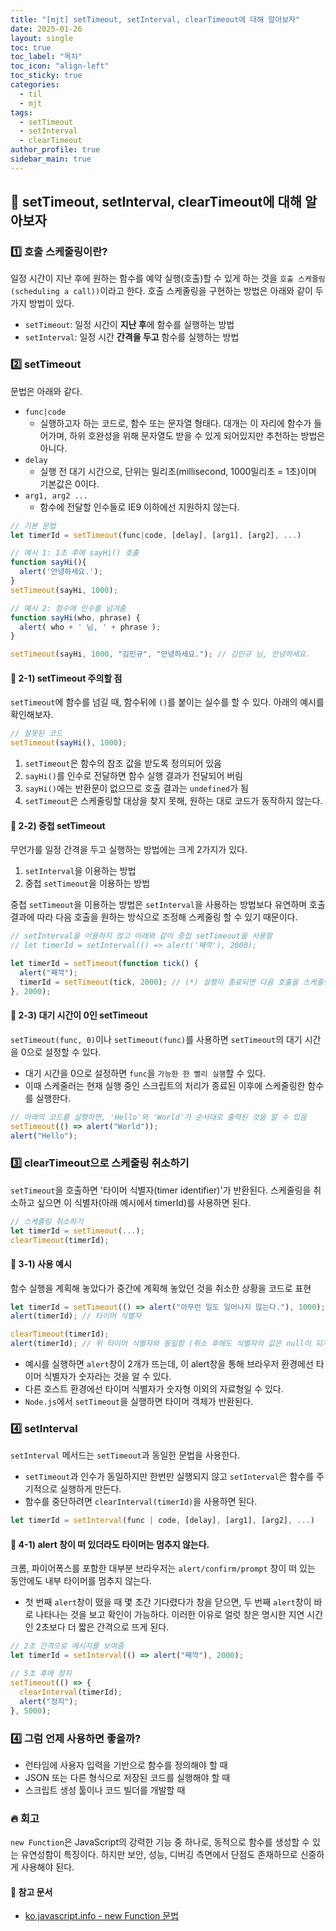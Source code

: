 ```yaml
---
title: "[mjt] setTimeout, setInterval, clearTimeout에 대해 알아보자"
date: 2025-01-26
layout: single
toc: true
toc_label: "목차"
toc_icon: "align-left"
toc_sticky: true
categories:
  - til
  - mjt
tags:
  - setTimeout
  - setInterval
  - clearTimeout
author_profile: true
sidebar_main: true
---
```


## :ledger: setTimeout, setInterval, clearTimeout에 대해 알아보자

### :one: 호출 스케줄링이란?

일정 시간이 지난 후에 원하는 함수를 예약 실행(호출)할 수 있게 하는 것을 `호출 스케줄링(scheduling a call))`이라고 한다. 호출 스케줄링을 구현하는 방법은 아래와 같이 두 가지 방법이 있다.

- `setTimeout`: 일정 시간이 **지난 후**에 함수를 실행하는 방법
- `setInterval`: 일정 시간 **간격을 두고** 함수를 실행하는 방법

### :two: setTimeout

문법은 아래와 같다.

- `func|code`
  - 실행하고자 하는 코드로, 함수 또는 문자열 형태다. 대개는 이 자리에 함수가 들어가며, 하위 호완성을 위해 문자열도 받을 수 있게 되어있지만 추천하는 방법은 아니다.
- `delay`
  - 실행 전 대기 시간으로, 단위는 밀리초(millisecond, 1000밀리초 = 1초)이며 기본값은 0이다.
- `arg1, arg2 ...`
  - 함수에 전달할 인수들로 IE9 이하에선 지원하지 않는다.

```javascript
// 기본 문법
let timerId = setTimeout(func|code, [delay], [arg1], [arg2], ...)

// 예시 1: 1초 후에 sayHi() 호출
function sayHi(){
  alert('안녕하세요.');
}
setTimeout(sayHi, 1000);

// 예시 2: 함수에 인수를 넘겨줌
function sayHi(who, phrase) {
  alert( who + ' 님, ' + phrase );
}

setTimeout(sayHi, 1000, "김민규", "안녕하세요."); // 김민규 님, 안녕하세요.
```

#### :pushpin: 2-1) setTimeout 주의할 점

`setTimeout`에 함수를 넘길 때, 함수뒤에 `()`를 붙이는 실수를 할 수 있다. 아래의 예시를 확인해보자.

```javascript
// 잘못된 코드
setTimeout(sayHi(), 1000);
```

1. `setTimeout`은 함수의 참조 값을 받도록 정의되어 있음
2. `sayHi()`를 인수로 전달하면 함수 실행 결과가 전달되어 버림
3. `sayHi()`에는 반환문이 없으므로 호출 결과는 `undefined`가 됨
4. `setTimeout`은 스케줄링할 대상을 찾지 못해, 원하는 대로 코드가 동작하지 않는다.

#### :pushpin: 2-2) 중첩 setTimeout

무언가를 일정 간격을 두고 실행하는 방법에는 크게 2가지가 있다.

1. `setInterval`을 이용하는 방법
2. 중첩 `setTimeout`을 이용하는 방법

중첩 `setTimeout`을 이용하는 방법은 `setInterval`을 사용하는 방법보다 유연하며 호출 결과에 따라 다음 호출을 원하는 방식으로 조정해 스케줄링 할 수 있기 때문이다.

```javascript
// setInterval을 이용하지 않고 아래와 같이 중첩 setTimeout을 사용함
// let timerId = setInterval(() => alert('째깍'), 2000);

let timerId = setTimeout(function tick() {
  alert("째깍");
  timerId = setTimeout(tick, 2000); // (*) 실행이 종료되면 다음 호출을 스케줄링한다.
}, 2000);
```

#### :pushpin: 2-3) 대기 시간이 0인 setTimeout

`setTimeout(func, 0)`이나 `setTimeout(func)`를 사용하면 `setTimeout`의 대기 시간을 0으로 설정할 수 있다.

- 대기 시간을 0으로 설정하면 `func`을 `가능한 한 빨리 실행`할 수 있다.
- 이때 스케줄러는 현재 실행 중인 스크립트의 처리가 종료된 이후에 스케줄링한 함수를 실행한다.

```javascript
// 아래의 코드를 실행하면, 'Hello'와 'World'가 순서대로 출력된 것을 알 수 있음
setTimeout(() => alert("World"));
alert("Hello");
```

### :three: clearTimeout으로 스케줄링 취소하기

`setTimeout`을 호출하면 '타이머 식별자(timer identifier)'가 반환된다. 스케줄링을 취소하고 싶으면 이 식별자(아래 예시에서 timerId)를 사용하면 된다.

```javascript
// 스케줄링 취소하기
let timerId = setTimeout(...);
clearTimeout(timerId);
```

#### :pushpin: 3-1) 사용 예시

함수 실행을 계획해 놓았다가 중간에 계획해 놓았던 것을 취소한 상황을 코드로 표현

```javascript
let timerId = setTimeout(() => alert("아무런 일도 일어나지 않는다."), 1000);
alert(timerId); // 타이머 식별자

clearTimeout(timerId);
alert(timerId); // 위 타이머 식별자와 동일함 (취소 후에도 식별자의 값은 null이 되지 않는다.)
```

- 예시를 실행하면 `alert`창이 2개가 뜨는데, 이 alert창을 통해 브라우저 환경에선 타이머 식별자가 숫자라는 것을 알 수 있다.
- 다른 호스트 환경에선 타이머 식별자가 숫자형 이외의 자료형일 수 있다.
- `Node.js`에서 `setTimeout`을 실행하면 타이머 객체가 반환된다.

### :four: setInterval

`setInterval` 메서드는 `setTimeout`과 동일한 문법을 사용한다.

- `setTimeout`과 인수가 동일하지만 한번만 실행되지 않고 `setInterval`은 함수를 주기적으로 실행하게 만든다.
- 함수를 중단하려면 `clearInterval(timerId)`을 사용하면 된다.

```javascript
let timerId = setInterval(func | code, [delay], [arg1], [arg2], ...)
```

#### :pushpin: 4-1) alert 창이 떠 있더라도 타이머는 멈추지 않는다.

크롬, 파이어폭스를 포함한 대부분 브라우저는 `alert/confirm/prompt` 창이 떠 있는 동안에도 내부 타이머를 멈추지 않는다.

- 첫 번째 `alert`창이 떴을 때 몇 초간 기다렸다가 창을 닫으면, 두 번째 `alert`창이 바로 나타나는 것을 보고 확인이 가능하다. 이러한 이유로 얼럿 창은 명시한 지연 시간인 2초보다 더 짧은 간격으로 뜨게 된다.

```javascript
// 2초 간격으로 메시지를 보여줌
let timerId = setInterval(() => alert("째깍"), 2000);

// 5초 후에 정지
setTimeout(() => {
  clearInterval(timerId);
  alert("정지");
}, 5000);
```

### :four: 그럼 언제 사용하면 좋을까?

- 런타임에 사용자 입력을 기반으로 함수를 정의해야 할 때
- JSON 또는 다른 형식으로 저장된 코드를 실행해야 할 때
- 스크립트 생성 툴이나 코드 빌더를 개발할 때

### :fire: 회고

`new Function`은 JavaScript의 강력한 기능 중 하나로, 동적으로 함수를 생성할 수 있는 유연성함이 특징이다. 하지만 보안, 성능, 디버깅 측면에서 단점도 존재하므로 신중하게 사용해야 된다.

#### :pushpin: 참고 문서

- [ko.javascript.info - new Function 문법](https://ko.javascript.info/new-function)
